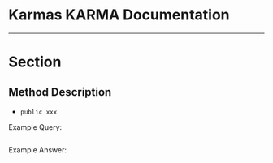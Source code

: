 # Karmas KARMA Documentation

---

# Section

## Method Description
- `public xxx`

Example Query: 
```json
```

Example Answer: 
```json
```
